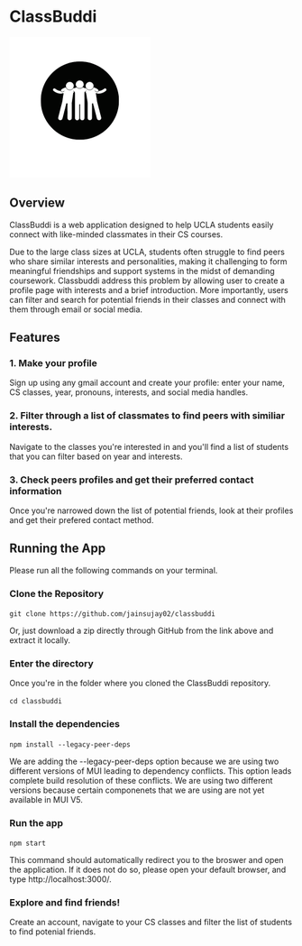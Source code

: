 # ClassBuddi

<img src="src/images/ClassBuddi.png" alt="ClassBuddi logo" style="height:250 px; width:250px;"/>

## Overview

ClassBuddi is a web application designed to help UCLA students easily connect with like-minded
classmates in their CS courses.

Due to the large class sizes at UCLA, students often struggle to find peers who share similar
interests and personalities, making it challenging to form meaningful friendships and support
systems in the midst of demanding coursework. Classbuddi address this problem by allowing user
to create a profile page with interests and a brief introduction. More importantly, users can
filter and search for potential friends in their classes and connect with them through email
or social media.

## Features

### 1. Make your profile

Sign up using any gmail account and create your profile: enter your name, CS classes, year,
pronouns, interests, and social media handles.

### 2. Filter through a list of classmates to find peers with similiar interests.

Navigate to the classes you're interested in and you'll find a list of students that
you can filter based on year and interests.

### 3. Check peers profiles and get their preferred contact information

Once you're narrowed down the list of potential friends, look at their profiles
and get their prefered contact method.

## Running the App

Please run all the following commands on your terminal.

### Clone the Repository

`git clone https://github.com/jainsujay02/classbuddi`

Or, just download a zip directly through GitHub from the link above and extract it locally.

### Enter the directory

Once you're in the folder where you cloned the ClassBuddi repository.

`cd classbuddi`

### Install the dependencies

`npm install --legacy-peer-deps`

We are adding the --legacy-peer-deps option because we are using two different versions of MUI
leading to dependency conflicts. This option leads complete build resolution of these conflicts.
We are using two different versions because certain componenets that we are using are not yet
available in MUI V5.

### Run the app

`npm start`

This command should automatically redirect you to the broswer and open the application. If it
does not do so, please open your default browser, and type http://localhost:3000/.

### Explore and find friends!

Create an account, navigate to your CS classes and filter the list of students to find
potenial friends.